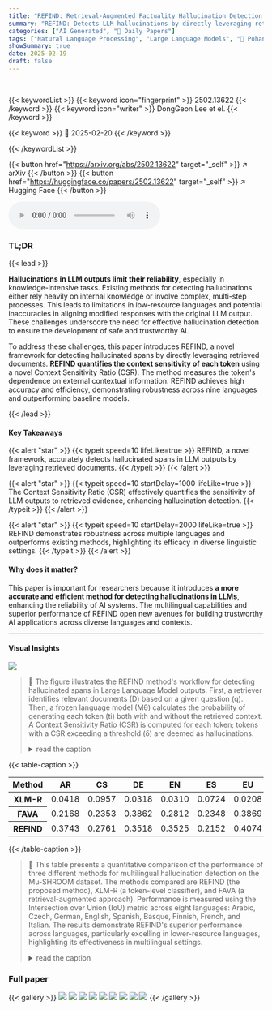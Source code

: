 ```yaml
---
title: "REFIND: Retrieval-Augmented Factuality Hallucination Detection in Large Language Models"
summary: "REFIND: Detects LLM hallucinations by directly leveraging retrieved documents, using a novel Context Sensitivity Ratio."
categories: ["AI Generated", "🤗 Daily Papers"]
tags: ["Natural Language Processing", "Large Language Models", "🏢 Pohang University of Science and Technology",]
showSummary: true
date: 2025-02-19
draft: false
---
```


<br>

{{< keywordList >}}
{{< keyword icon="fingerprint" >}} 2502.13622 {{< /keyword >}}
{{< keyword icon="writer" >}} DongGeon Lee et el. {{< /keyword >}}
 
{{< keyword >}} 🤗 2025-02-20 {{< /keyword >}}
 
{{< /keywordList >}}

{{< button href="https://arxiv.org/abs/2502.13622" target="_self" >}}
↗ arXiv
{{< /button >}}
{{< button href="https://huggingface.co/papers/2502.13622" target="_self" >}}
↗ Hugging Face
{{< /button >}}



<audio controls>
    <source src="https://ai-paper-reviewer.com/2502.13622/podcast.wav" type="audio/wav">
    Your browser does not support the audio element.
</audio>


### TL;DR


{{< lead >}}

**Hallucinations in LLM outputs limit their reliability**, especially in knowledge-intensive tasks. Existing methods for detecting hallucinations either rely heavily on internal knowledge or involve complex, multi-step processes. This leads to limitations in low-resource languages and potential inaccuracies in aligning modified responses with the original LLM output. These challenges underscore the need for effective hallucination detection to ensure the development of safe and trustworthy AI.



To address these challenges, this paper introduces REFIND, a novel framework for detecting hallucinated spans by directly leveraging retrieved documents. **REFIND quantifies the context sensitivity of each token** using a novel Context Sensitivity Ratio (CSR). The method measures the token's dependence on external contextual information. REFIND achieves high accuracy and efficiency, demonstrating robustness across nine languages and outperforming baseline models.

{{< /lead >}}


#### Key Takeaways

{{< alert "star" >}}
{{< typeit speed=10 lifeLike=true >}} REFIND, a novel framework, accurately detects hallucinated spans in LLM outputs by leveraging retrieved documents. {{< /typeit >}}
{{< /alert >}}

{{< alert "star" >}}
{{< typeit speed=10 startDelay=1000 lifeLike=true >}} The Context Sensitivity Ratio (CSR) effectively quantifies the sensitivity of LLM outputs to retrieved evidence, enhancing hallucination detection. {{< /typeit >}}
{{< /alert >}}

{{< alert "star" >}}
{{< typeit speed=10 startDelay=2000 lifeLike=true >}} REFIND demonstrates robustness across multiple languages and outperforms existing methods, highlighting its efficacy in diverse linguistic settings. {{< /typeit >}}
{{< /alert >}}

#### Why does it matter?
This paper is important for researchers because it introduces **a more accurate and efficient method for detecting hallucinations in LLMs**, enhancing the reliability of AI systems. The multilingual capabilities and superior performance of REFIND open new avenues for building trustworthy AI applications across diverse languages and contexts.

------
#### Visual Insights



![](https://arxiv.org/html/2502.13622/x1.png)

> 🔼 The figure illustrates the REFIND method's workflow for detecting hallucinated spans in Large Language Model outputs.  First, a retriever identifies relevant documents (D) based on a given question (q).  Then, a frozen language model (Mθ) calculates the probability of generating each token (ti) both with and without the retrieved context.  A Context Sensitivity Ratio (CSR) is computed for each token; tokens with a CSR exceeding a threshold (δ) are deemed as hallucinations.
> <details>
> <summary>read the caption</summary>
> Figure 1:  An overview of the proposed REFIND method. (1) Given a question q𝑞qitalic_q, a set of relevant documents 𝒟𝒟\mathcal{D}caligraphic_D is retrieved using a retriever ℛℛ\mathcal{R}caligraphic_R. (2) A frozen language model ℳθsubscriptℳ𝜃\mathcal{M}_{\theta}caligraphic_M start_POSTSUBSCRIPT italic_θ end_POSTSUBSCRIPT computes token probabilities pθ⁢(ti∣⋅)subscript𝑝𝜃conditionalsubscript𝑡𝑖⋅p_{\theta}(t_{i}\mid\cdot)italic_p start_POSTSUBSCRIPT italic_θ end_POSTSUBSCRIPT ( italic_t start_POSTSUBSCRIPT italic_i end_POSTSUBSCRIPT ∣ ⋅ ) for each token tisubscript𝑡𝑖t_{i}italic_t start_POSTSUBSCRIPT italic_i end_POSTSUBSCRIPT, with and without the retrieved context 𝒟𝒟\mathcal{D}caligraphic_D. (3) The Context Sensitivity Ratio (CSR) is calculated for each token tisubscript𝑡𝑖t_{i}italic_t start_POSTSUBSCRIPT italic_i end_POSTSUBSCRIPT. Tokens with the CSR exceeding a predefined threshold δ𝛿\deltaitalic_δ are classified as hallucinations.
> </details>





{{< table-caption >}}
<table class="ltx_tabular ltx_guessed_headers ltx_align_middle" id="S3.T1.1.1">
<thead class="ltx_thead">
<tr class="ltx_tr" id="S3.T1.1.1.1.1">
<th class="ltx_td ltx_align_left ltx_th ltx_th_column ltx_th_row ltx_border_r ltx_border_tt" id="S3.T1.1.1.1.1.1">Method</th>
<th class="ltx_td ltx_align_center ltx_th ltx_th_column ltx_border_tt" id="S3.T1.1.1.1.1.2">AR</th>
<th class="ltx_td ltx_align_center ltx_th ltx_th_column ltx_border_tt" id="S3.T1.1.1.1.1.3">CS</th>
<th class="ltx_td ltx_align_center ltx_th ltx_th_column ltx_border_tt" id="S3.T1.1.1.1.1.4">DE</th>
<th class="ltx_td ltx_align_center ltx_th ltx_th_column ltx_border_tt" id="S3.T1.1.1.1.1.5">EN</th>
<th class="ltx_td ltx_align_center ltx_th ltx_th_column ltx_border_tt" id="S3.T1.1.1.1.1.6">ES</th>
<th class="ltx_td ltx_align_center ltx_th ltx_th_column ltx_border_tt" id="S3.T1.1.1.1.1.7">EU</th>
<th class="ltx_td ltx_align_center ltx_th ltx_th_column ltx_border_tt" id="S3.T1.1.1.1.1.8">FI</th>
<th class="ltx_td ltx_align_center ltx_th ltx_th_column ltx_border_tt" id="S3.T1.1.1.1.1.9">FR</th>
<th class="ltx_td ltx_align_center ltx_th ltx_th_column ltx_border_r ltx_border_tt" id="S3.T1.1.1.1.1.10">IT</th>
<th class="ltx_td ltx_align_center ltx_th ltx_th_column ltx_border_tt" id="S3.T1.1.1.1.1.11">Average</th>
</tr>
</thead>
<tbody class="ltx_tbody">
<tr class="ltx_tr" id="S3.T1.1.1.2.1">
<th class="ltx_td ltx_align_left ltx_th ltx_th_row ltx_border_r ltx_border_t" id="S3.T1.1.1.2.1.1">XLM-R</th>
<td class="ltx_td ltx_align_center ltx_border_t" id="S3.T1.1.1.2.1.2">0.0418</td>
<td class="ltx_td ltx_align_center ltx_border_t" id="S3.T1.1.1.2.1.3">0.0957</td>
<td class="ltx_td ltx_align_center ltx_border_t" id="S3.T1.1.1.2.1.4">0.0318</td>
<td class="ltx_td ltx_align_center ltx_border_t" id="S3.T1.1.1.2.1.5">0.0310</td>
<td class="ltx_td ltx_align_center ltx_border_t" id="S3.T1.1.1.2.1.6">0.0724</td>
<td class="ltx_td ltx_align_center ltx_border_t" id="S3.T1.1.1.2.1.7">0.0208</td>
<td class="ltx_td ltx_align_center ltx_border_t" id="S3.T1.1.1.2.1.8">0.0042</td>
<td class="ltx_td ltx_align_center ltx_border_t" id="S3.T1.1.1.2.1.9">0.0022</td>
<td class="ltx_td ltx_align_center ltx_border_r ltx_border_t" id="S3.T1.1.1.2.1.10">0.0104</td>
<td class="ltx_td ltx_nopad_r ltx_align_center ltx_border_t" id="S3.T1.1.1.2.1.11">0.0345</td>
</tr>
<tr class="ltx_tr" id="S3.T1.1.1.3.2">
<th class="ltx_td ltx_align_left ltx_th ltx_th_row ltx_border_r" id="S3.T1.1.1.3.2.1">FAVA</th>
<td class="ltx_td ltx_align_center" id="S3.T1.1.1.3.2.2">0.2168</td>
<td class="ltx_td ltx_align_center" id="S3.T1.1.1.3.2.3">0.2353</td>
<td class="ltx_td ltx_align_center" id="S3.T1.1.1.3.2.4"><span class="ltx_text ltx_font_bold" id="S3.T1.1.1.3.2.4.1">0.3862</span></td>
<td class="ltx_td ltx_align_center" id="S3.T1.1.1.3.2.5">0.2812</td>
<td class="ltx_td ltx_align_center" id="S3.T1.1.1.3.2.6"><span class="ltx_text ltx_font_bold" id="S3.T1.1.1.3.2.6.1">0.2348</span></td>
<td class="ltx_td ltx_align_center" id="S3.T1.1.1.3.2.7">0.3869</td>
<td class="ltx_td ltx_align_center" id="S3.T1.1.1.3.2.8">0.2300</td>
<td class="ltx_td ltx_align_center" id="S3.T1.1.1.3.2.9">0.2120</td>
<td class="ltx_td ltx_align_center ltx_border_r" id="S3.T1.1.1.3.2.10"><span class="ltx_text ltx_font_bold" id="S3.T1.1.1.3.2.10.1">0.3255</span></td>
<td class="ltx_td ltx_nopad_r ltx_align_center" id="S3.T1.1.1.3.2.11">0.2787</td>
</tr>
<tr class="ltx_tr" id="S3.T1.1.1.4.3">
<th class="ltx_td ltx_align_left ltx_th ltx_th_row ltx_border_bb ltx_border_r" id="S3.T1.1.1.4.3.1">REFIND</th>
<td class="ltx_td ltx_align_center ltx_border_bb" id="S3.T1.1.1.4.3.2"><span class="ltx_text ltx_font_bold" id="S3.T1.1.1.4.3.2.1">0.3743</span></td>
<td class="ltx_td ltx_align_center ltx_border_bb" id="S3.T1.1.1.4.3.3"><span class="ltx_text ltx_font_bold" id="S3.T1.1.1.4.3.3.1">0.2761</span></td>
<td class="ltx_td ltx_align_center ltx_border_bb" id="S3.T1.1.1.4.3.4">0.3518</td>
<td class="ltx_td ltx_align_center ltx_border_bb" id="S3.T1.1.1.4.3.5"><span class="ltx_text ltx_font_bold" id="S3.T1.1.1.4.3.5.1">0.3525</span></td>
<td class="ltx_td ltx_align_center ltx_border_bb" id="S3.T1.1.1.4.3.6">0.2152</td>
<td class="ltx_td ltx_align_center ltx_border_bb" id="S3.T1.1.1.4.3.7"><span class="ltx_text ltx_font_bold" id="S3.T1.1.1.4.3.7.1">0.4074</span></td>
<td class="ltx_td ltx_align_center ltx_border_bb" id="S3.T1.1.1.4.3.8"><span class="ltx_text ltx_font_bold" id="S3.T1.1.1.4.3.8.1">0.5061</span></td>
<td class="ltx_td ltx_align_center ltx_border_bb" id="S3.T1.1.1.4.3.9"><span class="ltx_text ltx_font_bold" id="S3.T1.1.1.4.3.9.1">0.4734</span></td>
<td class="ltx_td ltx_align_center ltx_border_bb ltx_border_r" id="S3.T1.1.1.4.3.10">0.3127</td>
<td class="ltx_td ltx_nopad_r ltx_align_center ltx_border_bb" id="S3.T1.1.1.4.3.11"><span class="ltx_text ltx_font_bold" id="S3.T1.1.1.4.3.11.1">0.3633</span></td>
</tr>
</tbody>
</table>{{< /table-caption >}}

> 🔼 This table presents a quantitative comparison of the performance of three different methods for multilingual hallucination detection on the Mu-SHROOM dataset.  The methods compared are REFIND (the proposed method), XLM-R (a token-level classifier), and FAVA (a retrieval-augmented approach).  Performance is measured using the Intersection over Union (IoU) metric across eight languages: Arabic, Czech, German, English, Spanish, Basque, Finnish, French, and Italian. The results demonstrate REFIND's superior performance across languages, particularly excelling in lower-resource languages, highlighting its effectiveness in multilingual settings.
> <details>
> <summary>read the caption</summary>
> Table 1:  Evaluation results on the Mu-SHROOM dataset Vázquez et al. (2025) using the IoU metric across eight languages: Arabic (AR), Czech (CS), German (DE), English (EN), Spanish (ES), Basque (EU), Finnish (FI), French (FR), and Italian (IT). The proposed method, REFIND, achieves the highest average IoU score, outperforming the baselines XLM-R and FAVA in most languages, demonstrating its effectiveness for multilingual hallucination detection.
> </details>





### Full paper

{{< gallery >}}
<img src="https://ai-paper-reviewer.com/2502.13622/1.png" class="grid-w50 md:grid-w33 xl:grid-w25" />
<img src="https://ai-paper-reviewer.com/2502.13622/2.png" class="grid-w50 md:grid-w33 xl:grid-w25" />
<img src="https://ai-paper-reviewer.com/2502.13622/3.png" class="grid-w50 md:grid-w33 xl:grid-w25" />
<img src="https://ai-paper-reviewer.com/2502.13622/4.png" class="grid-w50 md:grid-w33 xl:grid-w25" />
<img src="https://ai-paper-reviewer.com/2502.13622/5.png" class="grid-w50 md:grid-w33 xl:grid-w25" />
<img src="https://ai-paper-reviewer.com/2502.13622/6.png" class="grid-w50 md:grid-w33 xl:grid-w25" />
<img src="https://ai-paper-reviewer.com/2502.13622/7.png" class="grid-w50 md:grid-w33 xl:grid-w25" />
<img src="https://ai-paper-reviewer.com/2502.13622/8.png" class="grid-w50 md:grid-w33 xl:grid-w25" />
<img src="https://ai-paper-reviewer.com/2502.13622/9.png" class="grid-w50 md:grid-w33 xl:grid-w25" />
{{< /gallery >}}